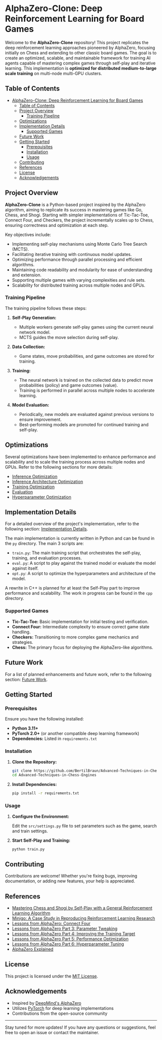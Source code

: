 # AlphaZero-Clone: Deep Reinforcement Learning for Board Games

Welcome to the **AlphaZero-Clone** repository! This project replicates the deep reinforcement learning approaches pioneered by AlphaZero, focusing initially on Chess and extending to other classic board games. The goal is to create an optimized, scalable, and maintainable framework for training AI agents capable of mastering complex games through self-play and iterative learning. This implementation is **optimized for distributed medium-to-large scale training** on multi-node multi-GPU clusters.

## Table of Contents

- [AlphaZero-Clone: Deep Reinforcement Learning for Board Games](#alphazero-clone-deep-reinforcement-learning-for-board-games)
  - [Table of Contents](#table-of-contents)
  - [Project Overview](#project-overview)
    - [Training Pipeline](#training-pipeline)
  - [Optimizations](#optimizations)
  - [Implementation Details](#implementation-details)
    - [Supported Games](#supported-games)
  - [Future Work](#future-work)
  - [Getting Started](#getting-started)
    - [Prerequisites](#prerequisites)
    - [Installation](#installation)
    - [Usage](#usage)
  - [Contributing](#contributing)
  - [References](#references)
  - [License](#license)
  - [Acknowledgements](#acknowledgements)

## Project Overview

**AlphaZero-Clone** is a Python-based project inspired by the AlphaZero algorithm, aiming to replicate its success in mastering games like Go, Chess, and Shogi. Starting with simpler implementations of Tic-Tac-Toe, Connect Four, and Checkers, the project incrementally scales up to Chess, ensuring correctness and optimization at each step.

Key objectives include:

- Implementing self-play mechanisms using Monte Carlo Tree Search (MCTS).
- Facilitating iterative training with continuous model updates.
- Optimizing performance through parallel processing and efficient algorithms.
- Maintaining code readability and modularity for ease of understanding and extension.
- Supporting multiple games with varying complexities and rule sets.
- Scalability for distributed training across multiple nodes and GPUs.

### Training Pipeline

The training pipeline follows these steps:

1. **Self-Play Generation:**
   - Multiple workers generate self-play games using the current neural network model.
   - MCTS guides the move selection during self-play.

2. **Data Collection:**
   - Game states, move probabilities, and game outcomes are stored for training.

3. **Training:**
   - The neural network is trained on the collected data to predict move probabilities (policy) and game outcomes (value).
   - Training is performed in parallel across multiple nodes to accelerate learning.

4. **Model Evaluation:**
   - Periodically, new models are evaluated against previous versions to ensure improvement.
   - Best-performing models are promoted for continued training and self-play.

## Optimizations

Several optimizations have been implemented to enhance performance and scalability and to scale the training process across multiple nodes and GPUs. Refer to the following sections for more details:

- [Inference Optimization](documentation/optimizations/inference.md)
- [Inference Architecture Optimization](documentation/optimizations/architecture.md)
- [Training Optimization](documentation/optimizations/training.md)
- [Evaluation](documentation/optimizations/evaluation.md)
- [Hyperparameter Optimization](documentation/optimizations/hyperparameters.md)

## Implementation Details

For a detailed overview of the project's implementation, refer to the following section: [Implementation Details](documentation/implementation.md).

The main implementation is currently written in Python and can be found in the `py` directory. The main 3 scripts are:

- `train.py`: The main training script that orchestrates the self-play, training, and evaluation processes.
- `eval.py`: A script to play against the trained model or evaluate the model against itself.
- `opt.py`: A script to optimize the hyperparameters and architecture of the model.

A rewrite in C++ is planned for at least the Self-Play part to improve performance and scalability. The work in progress can be found in the `cpp` directory.

### Supported Games

- **Tic-Tac-Toe:** Basic implementation for initial testing and verification.
- **Connect Four:** Intermediate complexity to ensure correct game state handling.
- **Checkers:** Transitioning to more complex game mechanics and strategies.
- **Chess:** The primary focus for deploying the AlphaZero-like algorithms.

## Future Work

For a list of planned enhancements and future work, refer to the following section: [Future Work](documentation/future.md).

## Getting Started

### Prerequisites

Ensure you have the following installed:

- **Python 3.11+**
- **PyTorch 2.0+** (or another compatible deep learning framework)
- **Dependencies:** Listed in `requirements.txt`

### Installation

1. **Clone the Repository:**

   ```bash
   git clone https://github.com/BertilBraun/Advanced-Techniques-in-Chess-Engines.git
   cd Advanced-Techniques-in-Chess-Engines
   ```

2. **Install Dependencies:**

   ```bash
   pip install -r requirements.txt
   ```

### Usage

1. **Configure the Environment:**

   Edit the `src/settings.py` file to set parameters such as the game, search and train settings.

2. **Start Self-Play and Training:**

   ```bash
   python train.py
   ```

## Contributing

Contributions are welcome! Whether you're fixing bugs, improving documentation, or adding new features, your help is appreciated.

## References

- [Mastering Chess and Shogi by Self-Play with a General Reinforcement Learning Algorithm](https://arxiv.org/pdf/1712.01815)
- [Minigo: A Case Study in Reproducing Reinforcement Learning Research](https://openreview.net/pdf?id=H1eerhIpLV)
- [Lessons from AlphaZero: Connect Four](https://medium.com/oracledevs/lessons-from-alphazero-connect-four-e4a0ae82af68)
- [Lessons from AlphaZero Part 3: Parameter Tweaking](https://medium.com/oracledevs/lessons-from-alphazero-part-3-parameter-tweaking-4dceb78ed1e5)
- [Lessons from AlphaZero Part 4: Improving the Training Target](https://medium.com/oracledevs/lessons-from-alphazero-part-4-improving-the-training-target-6efba2e71628)
- [Lessons from AlphaZero Part 5: Performance Optimization](https://medium.com/oracledevs/lessons-from-alpha-zero-part-5-performance-optimization-664b38dc509e)
- [Lessons from AlphaZero Part 6: Hyperparameter Tuning](https://medium.com/oracledevs/lessons-from-alpha-zero-part-6-hyperparameter-tuning-b1cfcbe4ca9a)
- [AlphaZero Explained](https://www.youtube.com/watch?v=wuSQpLinRB4)

## License

This project is licensed under the [MIT License](./LICENSE).

## Acknowledgements

- Inspired by [DeepMind's AlphaZero](https://deepmind.com/research/case-studies/alphazero-the-story-so-far)
- Utilizes [PyTorch](https://pytorch.org/) for deep learning implementations
- Contributions from the open-source community

---

Stay tuned for more updates! If you have any questions or suggestions, feel free to open an issue or contact the maintainer.

